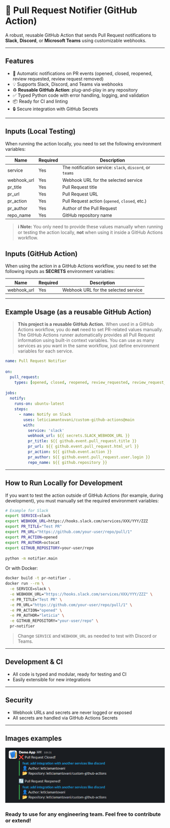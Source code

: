 # 🚀 Pull Request Notifier (GitHub Action)

A robust, reusable GitHub Action that sends Pull Request notifications to **Slack**, **Discord**, or **Microsoft Teams** using customizable webhooks.

---

## Features

* 🔔 Automatic notifications on PR events (opened, closed, reopened, review requested, review request removed)
* 💡 Supports Slack, Discord, and Teams via webhooks
* ♻️ **Reusable GitHub Action**: plug-and-play in any repository
* ✅ Typed Python code with error handling, logging, and validation
* 📦 Ready for CI and linting
* 🔒 Secure integration with GitHub Secrets

---

## Inputs (Local Testing)

When running the action locally, you need to set the following environment variables:

| Name         | Required | Description                                              |
| ------------ | -------- | -------------------------------------------------------- |
| service      | Yes      | The notification service: `slack`, `discord`, or `teams` |
| webhook_url | Yes      | Webhook URL for the selected service                     |
| pr_title    | Yes      | Pull Request title                                       |
| pr_url      | Yes      | Pull Request URL                                         |
| pr_action   | Yes      | Pull Request action (`opened`, `closed`, etc.)           |
| pr_author   | Yes      | Author of the Pull Request                               |
| repo_name   | Yes      | GitHub repository name                                   |

> **ℹ️ Note:**
> You only need to provide these values manually when running or testing the action locally, **not** when using it inside a GitHub Actions workflow.

## Inputs (GitHub Action)

When using the action in a GitHub Actions workflow, you need to set the following inputs as **SECRETS** environment variables:

| Name         | Required | Description                                              |
| ------------ | -------- | -------------------------------------------------------- |
| webhook_url | Yes      | Webhook URL for the selected service                     |

---

## Example Usage (as a reusable GitHub Action)

> **This project is a reusable GitHub Action.**
> When used in a GitHub Actions workflow, you do **not** need to set PR-related values manually.
> The GitHub Actions runner automatically provides all Pull Request information using built-in context variables.
> You can use as many services as you want in the same workflow, just define environment variables for each service.

```yaml
name: Pull Request Notifier

on:
  pull_request:
    types: [opened, closed, reopened, review_requested, review_request_removed]

jobs:
  notify:
    runs-on: ubuntu-latest
    steps:
      - name: Notify on Slack
        uses: leticiamantovani/custom-github-actions@main
        with:
          service: 'slack'
          webhook_url: ${{ secrets.SLACK_WEBHOOK_URL }}
          pr_title: ${{ github.event.pull_request.title }}
          pr_url: ${{ github.event.pull_request.html_url }}
          pr_action: ${{ github.event.action }}
          pr_author: ${{ github.event.pull_request.user.login }}
          repo_name: ${{ github.repository }}
```

---

## How to Run Locally for Development

If you want to test the action outside of GitHub Actions (for example, during development), you must manually set the required environment variables:

```sh
# Example for Slack
export SERVICE=slack
export WEBHOOK_URL=https://hooks.slack.com/services/XXX/YYY/ZZZ
export PR_TITLE="Test PR"
export PR_URL="https://github.com/your-user/repo/pull/1"
export PR_ACTION=opened
export PR_AUTHOR=octocat
export GITHUB_REPOSITORY=your-user/repo

python -m notifier.main
```

Or with Docker:

```sh
docker build -t pr-notifier .
docker run --rm \
  -e SERVICE=slack \
  -e WEBHOOK_URL="https://hooks.slack.com/services/XXX/YYY/ZZZ" \
  -e PR_TITLE="Test PR" \
  -e PR_URL="https://github.com/your-user/repo/pull/1" \
  -e PR_ACTION="opened" \
  -e PR_AUTHOR="leticia" \
  -e GITHUB_REPOSITORY="your-user/repo" \
  pr-notifier
```

> Change `SERVICE` and `WEBHOOK_URL` as needed to test with Discord or Teams.

---

## Development & CI

* All code is typed and modular, ready for testing and CI
* Easily extensible for new integrations

---

## Security

* Webhook URLs and secrets are never logged or exposed
* All secrets are handled via GitHub Actions Secrets

---

## Images examples
![Slack Example](images/image.png)

### **Ready to use for any engineering team. Feel free to contribute or extend!**
